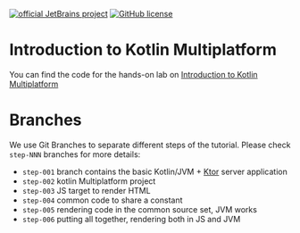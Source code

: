 [![official JetBrains project](https://jb.gg/badges/official.svg)](https://confluence.jetbrains.com/display/ALL/JetBrains+on+GitHub)
[![GitHub license](https://img.shields.io/badge/license-Apache%20License%202.0-blue.svg?style=flat)](https://www.apache.org/licenses/LICENSE-2.0)

# Introduction to Kotlin Multiplatform

You can find the code for the hands-on lab on [Introduction to Kotlin Multiplatform](https://github.com/kotlin-hands-on/hands-on/Introduction%20to%20Kotlin%20Multiplatform)


# Branches

We use Git Branches to separate different steps of the tutorial. Please check `step-NNN` branches for more details:

- `step-001` branch contains the basic Kotlin/JVM + [Ktor](https://ktor.io) server application
- `step-002` kotlin Multiplatform project
- `step-003` JS target to render HTML
- `step-004` common code to share a constant
- `step-005` rendering code in the common source set, JVM works
- `step-006` putting all together, rendering both in JS and JVM

